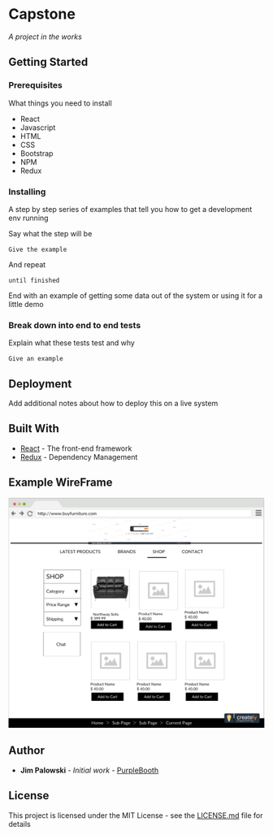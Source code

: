 # Capstone

_A project in the works_

## Getting Started


### Prerequisites

What things you need to install

* React
* Javascript
* HTML
* CSS
* Bootstrap
* NPM
* Redux

### Installing

A step by step series of examples that tell you how to get a development env running

Say what the step will be

```
Give the example
```

And repeat

```
until finished
```

End with an example of getting some data out of the system or using it for a little demo

### Break down into end to end tests

Explain what these tests test and why

```
Give an example
```

## Deployment

Add additional notes about how to deploy this on a live system

## Built With

* [React](https://reactjs.org) - The front-end framework
* [Redux](https://redux.js.org) - Dependency Management

## Example WireFrame

![](src/assets/images/MockUp.png)

## Author

* **Jim Palowski** - *Initial work* - [PurpleBooth](https://github.com/jimpalowski)

## License

This project is licensed under the MIT License - see the [LICENSE.md](LICENSE.md) file for details
